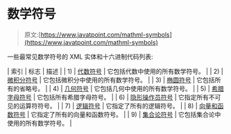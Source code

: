# 数学符号

> 原文:[https://www.javatpoint.com/mathml-symbols](https://www.javatpoint.com/mathml-symbols)

一些最常见数学符号的 XML 实体和十六进制代码列表:

| 索引 | 标志 | 描述 |
| 1) | [代数符号](mathml-algebra-symbols) | 它包括代数中使用的所有数学符号。 |
| 2) | [微积分符号](mathml-calculus-symbols) | 它包括微积分中使用的所有数学符号。 |
| 3) | [椭圆符号](mathml-ellipses-symbols) | 它包括所有的省略号。 |
| 4) | [几何符号](mathml-geometry-symbols) | 它包括几何中使用的所有数学符号。 |
| 5) | [希腊字母符号](mathml-greek-letters-symbols) | 它包括所有希腊字母符号。 |
| 6) | [隐形操作员符号](mathml-invisible-operators-symbols) | 它指定所有不可见的运算符符号。 |
| 7) | [逻辑符号](mathml-logic-symbols) | 它指定了所有的逻辑符号。 |
| 8) | [向量和函数符号](mathml-vectors-and-functions-symbols) | 它指定了所有的向量和函数符号。 |
| 9) | [集合论符号](mathml-set-theory-symbols) | 它包括集合论中使用的所有数学符号。 |